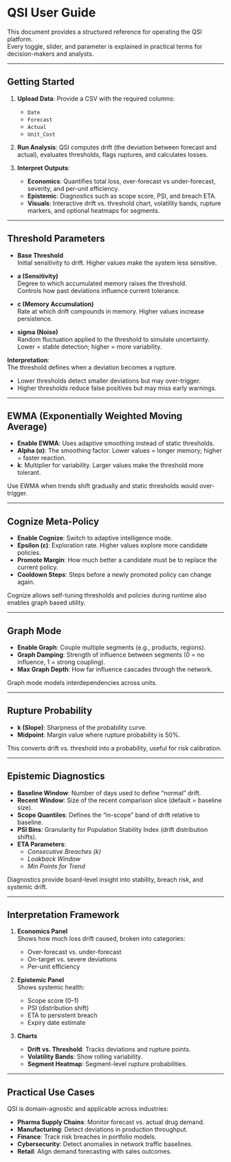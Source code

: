 # QSI User Guide

This document provides a structured reference for operating the QSI platform.  
Every toggle, slider, and parameter is explained in practical terms for decision-makers and analysts.

---

## Getting Started

1. **Upload Data**: Provide a CSV with the required columns:
   - `Date`
   - `Forecast`
   - `Actual`
   - `Unit_Cost`

2. **Run Analysis**: QSI computes drift (the deviation between forecast and actual), evaluates thresholds, flags ruptures, and calculates losses.

3. **Interpret Outputs**:
   - **Economics**: Quantifies total loss, over-forecast vs under-forecast, severity, and per-unit efficiency.
   - **Epistemic**: Diagnostics such as scope score, PSI, and breach ETA.
   - **Visuals**: Interactive drift vs. threshold chart, volatility bands, rupture markers, and optional heatmaps for segments.

---

## Threshold Parameters

- **Base Threshold**  
  Initial sensitivity to drift. Higher values make the system less sensitive.

- **a (Sensitivity)**  
  Degree to which accumulated memory raises the threshold.  
  Controls how past deviations influence current tolerance.

- **c (Memory Accumulation)**  
  Rate at which drift compounds in memory. Higher values increase persistence.

- **sigma (Noise)**  
  Random fluctuation applied to the threshold to simulate uncertainty.  
  Lower = stable detection; higher = more variability.

**Interpretation**:  
The threshold defines when a deviation becomes a rupture.  
- Lower thresholds detect smaller deviations but may over-trigger.  
- Higher thresholds reduce false positives but may miss early warnings.

---

## EWMA (Exponentially Weighted Moving Average)

- **Enable EWMA**: Uses adaptive smoothing instead of static thresholds.  
- **Alpha (α)**: The smoothing factor. Lower values = longer memory; higher = faster reaction.  
- **k**: Multiplier for variability. Larger values make the threshold more tolerant.

Use EWMA when trends shift gradually and static thresholds would over-trigger.

---

## Cognize Meta-Policy

- **Enable Cognize**: Switch to adaptive intelligence mode.
- **Epsilon (ε)**: Exploration rate. Higher values explore more candidate policies.  
- **Promote Margin**: How much better a candidate must be to replace the current policy.  
- **Cooldown Steps**: Steps before a newly promoted policy can change again.

Cognize allows self-tuning thresholds and policies during runtime also enables graph based utility.

---

## Graph Mode

- **Enable Graph**: Couple multiple segments (e.g., products, regions).  
- **Graph Damping**: Strength of influence between segments (0 = no influence, 1 = strong coupling).  
- **Max Graph Depth**: How far influence cascades through the network.

Graph mode models interdependencies across units.

---

## Rupture Probability

- **k (Slope)**: Sharpness of the probability curve.  
- **Midpoint**: Margin value where rupture probability is 50%.

This converts drift vs. threshold into a probability, useful for risk calibration.

---

## Epistemic Diagnostics

- **Baseline Window**: Number of days used to define “normal” drift.  
- **Recent Window**: Size of the recent comparison slice (default = baseline size).  
- **Scope Quantiles**: Defines the “in-scope” band of drift relative to baseline.  
- **PSI Bins**: Granularity for Population Stability Index (drift distribution shifts).  
- **ETA Parameters**:  
  - *Consecutive Breaches (k)*  
  - *Lookback Window*  
  - *Min Points for Trend*  

Diagnostics provide board-level insight into stability, breach risk, and systemic drift.

---

## Interpretation Framework

1. **Economics Panel**  
   Shows how much loss drift caused, broken into categories:
   - Over-forecast vs. under-forecast
   - On-target vs. severe deviations
   - Per-unit efficiency

2. **Epistemic Panel**  
   Shows systemic health:
   - Scope score (0–1)  
   - PSI (distribution shift)  
   - ETA to persistent breach  
   - Expiry date estimate  

3. **Charts**  
   - **Drift vs. Threshold**: Tracks deviations and rupture points.  
   - **Volatility Bands**: Show rolling variability.  
   - **Segment Heatmap**: Segment-level rupture probabilities.

---

## Practical Use Cases

QSI is domain-agnostic and applicable across industries:

- **Pharma Supply Chains**: Monitor forecast vs. actual drug demand.  
- **Manufacturing**: Detect deviations in production throughput.  
- **Finance**: Track risk breaches in portfolio models.  
- **Cybersecurity**: Detect anomalies in network traffic baselines.  
- **Retail**: Align demand forecasting with sales outcomes.  
